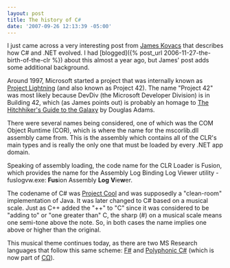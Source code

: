 ```yaml
---
layout: post
title: The history of C#
date: '2007-09-26 12:13:39 -05:00'
---
```


I just came across a very interesting post from [James Kovacs](http://www.jameskovacs.com/blog/CNETHistoryLesson.aspx) that describes how C# and .NET evolved. I had [blogged]({% post_url 2006-11-27-the-birth-of-the-clr %}) about this almost a year ago, but James' post adds some additional background.

Around 1997, Microsoft started a project that was internally known as [Project Lightning](http://en.wikipedia.org/wiki/List_of_Microsoft_codenames) (and also known as Project 42). The name "Project 42" was most likely because DevDiv (the Microsoft Developer Division) is in Building 42, which (as James points out) is probably an homage to [The Hitchhiker's Guide to the Galaxy](http://amzn.to/28JSQMi) by Douglas Adams.

There were several names being considered, one of which was the COM Object Runtime (COR), which is where the name for the mscorlib.dll assembly came from. This is the assembly which contains all of the CLR's main types and is really the only one that must be loaded by every .NET app domain.

Speaking of assembly loading, the code name for the CLR Loader is Fusion, which provides the name for the Assembly Log Binding Log Viewer utility - fuslogvw.exe: **Fus**ion Assembly **Log** **V**ie**w**er.

The codename of C# was [Project Cool](http://www.jameskovacs.com/blog/ct.ashx?id=1f081e93-297b-492a-86b8-4bed6e42e977&url=http%3a%2f%2fwww.theregister.co.uk%2f2000%2f09%2f12%2fofficial_microsofts_csharp_is_cool%2f) and was supposedly a "clean-room" implementation of Java. It was later changed to C# based on a musical scale. Just as C++ added the "++" to "C" since it was considered to be "adding to" or "one greater than" C, the sharp (#) on a musical scale means one semi-tone above the note. So, in both cases the name implies one above or higher than the original.

This musical theme continues today, as there are two MS Research languages that follow this same scheme: [F#](http://research.microsoft.com/fsharp/fsharp.aspx) and [Polyphonic C#](http://research.microsoft.com/~nick/polyphony/?0sr=a) (which is now part of [C&Omega;](http://research.microsoft.com/comega/)).
